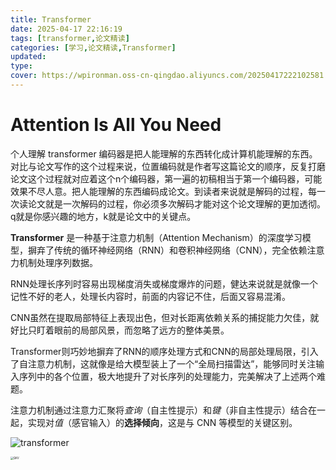 ```yaml
---
title: Transformer
date: 2025-04-17 22:16:19
tags: [transformer,论文精读]
categories: [学习,论文精读,Transformer]
updated: 
type: 
cover: https://wpironman.oss-cn-qingdao.aliyuncs.com/20250417222102581.png
---
```


# Attention Is All You Need

个人理解 transformer 编码器是把人能理解的东西转化成计算机能理解的东西。对比与论文写作的这个过程来说，位置编码就是作者写这篇论文的顺序，反复打磨论文这个过程就对应着这个n个编码器，第一遍的初稿相当于第一个编码器，可能效果不尽人意。把人能理解的东西编码成论文。到读者来说就是解码的过程，每一次读论文就是一次解码的过程，你必须多次解码才能对这个论文理解的更加透彻。q就是你感兴趣的地方，k就是论文中的关键点。



**Transformer** 是一种基于注意力机制（Attention Mechanism）的深度学习模型，摒弃了传统的循环神经网络（RNN）和卷积神经网络（CNN），完全依赖注意力机制处理序列数据。

RNN处理长序列时容易出现梯度消失或梯度爆炸的问题，健达来说就是就像一个记性不好的老人，处理长内容时，前面的内容记不住，后面又容易混淆。

CNN虽然在提取局部特征上表现出色，但对长距离依赖关系的捕捉能力欠佳，就好比只盯着眼前的局部风景，而忽略了远方的整体美景。

Transformer则巧妙地摒弃了RNN的顺序处理方式和CNN的局部处理局限，引入了自注意力机制，这就像是给大模型装上了一个“全局扫描雷达”，能够同时关注输入序列中的各个位置，极大地提升了对长序列的处理能力，完美解决了上述两个难题。

注意力机制通过注意力汇聚将*查询*（自主性提示）和*键*（非自主性提示）结合在一起，实现对*值*（感官输入）的**选择倾向**，这是与 CNN 等模型的关键区别。

![transformer](https://wpironman.oss-cn-qingdao.aliyuncs.com/20250425222936440.png)



<img src="https://wpironman.oss-cn-qingdao.aliyuncs.com/20250425223011527.png" alt="QKV" style="zoom:30%;" />
